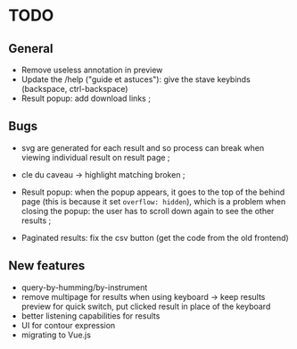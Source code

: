 # TODO

## General
- Remove useless annotation in preview
- Update the /help ("guide et astuces"): give the stave keybinds (backspace, ctrl-backspace)
- Result popup: add download links ;

## Bugs
- svg are generated for each result and so process can break when viewing individual result on result page ;
- cle du caveau -> highlight matching broken ;

- Result popup: when the popup appears, it goes to the top of the behind page (this is because it set `overflow: hidden`), which is a problem when closing the popup: the user has to scroll down again to see the other results ;
- Paginated results: fix the csv button (get the code from the old frontend)

## New features
- query-by-humming/by-instrument
- remove multipage for results when using keyboard -> keep results preview for quick switch, put clicked result in place of the keyboard
- better listening capabilities for results 
- UI for contour expression
- migrating to Vue.js

